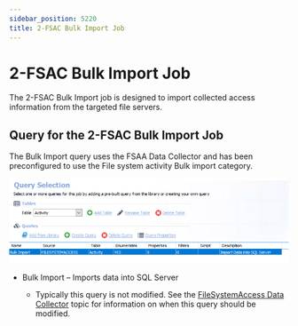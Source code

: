 ```yaml
---
sidebar_position: 5220
title: 2-FSAC Bulk Import Job
---
```


# 2-FSAC Bulk Import Job

The 2-FSAC Bulk Import job is designed to import collected access information from the targeted file servers.

## Query for the 2-FSAC Bulk Import Job

The Bulk Import query uses the FSAA Data Collector and has been preconfigured to use the File system activity Bulk import category.

![Query for the 2-FSAC Bulk Import Job](../../../../../../../static/images/AccessAnalyzer_12.0/Content/Resources/Images/EnterpriseAuditor/Solutions/FileSystem/Collection/FSACBulkImportQuery.png "Query for the 2-FSAC Bulk Import Job")

* Bulk Import – Imports data into SQL Server

  * Typically this query is not modified. See the [FileSystemAccess Data Collector](../../../Admin/DataCollector/FSAA/Overview "FileSystemAccess Data Collector") topic for information on when this query should be modified.